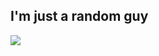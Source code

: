 I'm just a random guy
---
[![](https://visitcount.itsvg.in/api?id=jaymar921&icon=0&color=1)](https://visitcount.itsvg.in)
